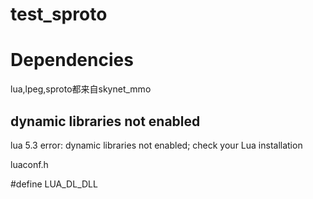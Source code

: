 # test_sproto



Dependencies
==========
lua,lpeg,sproto都来自skynet_mmo

dynamic libraries not enabled
--------------------------------------------------------------------------------------
lua 5.3 error: dynamic libraries not enabled; check your Lua installation

luaconf.h

#define LUA_DL_DLL
